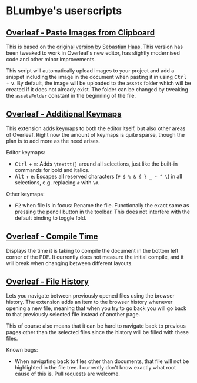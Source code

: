 # BLumbye's userscripts
## [Overleaf - Paste Images from Clipboard](https://github.com/BLumbye/overleaf-userscripts/raw/master/Overleaf-PasteImagesFromClipboard.user.js)
This is based on the [original version by Sebastian Haas](https://github.com/cmprmsd/Overleaf-Image-Helper). This version has been tweaked to work in Overleaf's new editor, has slightly modernised code and other minor improvements.

This script will automatically upload images to your project and add a snippet including the image in the document when pasting it in using <kbd>Ctrl</kbd> + <kbd>v</kbd>. By default, the image will be uploaded to the `assets` folder which will be created if it does not already exist. The folder can be changed by tweaking the `assetsFolder` constant in the beginning of the file.

## [Overleaf - Additional Keymaps](https://github.com/BLumbye/overleaf-userscripts/raw/master/Overleaf-AdditionalKeymaps.user.js)
This extension adds keymaps to both the editor itself, but also other areas of Overleaf. Right now the amount of keymaps is quite sparse, though the plan is to add more as the need arises.

Editor keymaps:
- <kbd>Ctrl</kbd> + <kbd>m</kbd>: Adds `\texttt{}` around all selections, just like the built-in commands for bold and italics.
- <kbd>Alt</kbd> + <kbd>e</kbd>: Escapes all reserved characters (`# $ % & { } _ ~ ^ \`) in all selections, e.g. replacing `#` with `\#`.

Other keymaps:
- <kbd>F2</kbd> when file is in focus: Rename the file. Functionally the exact same as pressing the pencil button in the toolbar. This does not interfere with the default binding to toggle fold.

## [Overleaf - Compile Time](https://github.com/BLumbye/overleaf-userscripts/raw/master/Overleaf-CompileTime.user.js)
Displays the time it is taking to compile the document in the bottom left corner of the PDF. It currently does not measure the initial compile, and it will break when changing between different layouts.

## [Overleaf - File History](https://github.com/BLumbye/overleaf-userscripts/raw/master/Overleaf-FileHistory.user.js)
Lets you navigate between previously opened files using the browser history. The extension adds an item to the browser history whenever opening a new file, meaning that when you try to go back you will go back to that previously selected file instead of another page.

This of course also means that it can be hard to navigate back to previous pages other than the selected files since the history will be filled with these files.

Known bugs:
- When navigating back to files other than documents, that file will not be highlighted in the file tree. I currently don't know exactly what root cause of this is. Pull requests are welcome.
